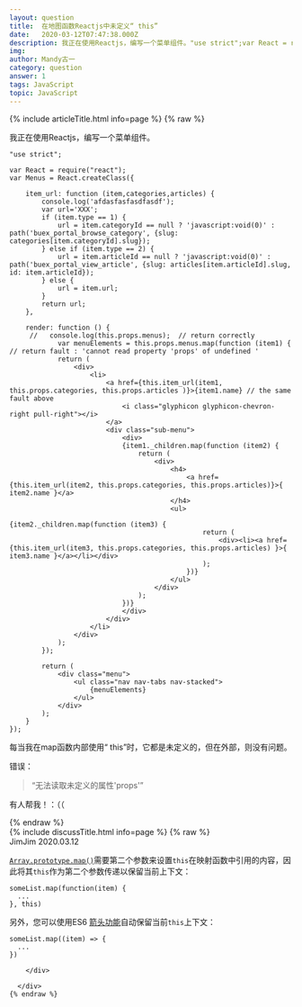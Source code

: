```yaml
---
layout: question
title:  在地图函数Reactjs中未定义“ this”
date:   2020-03-12T07:47:38.000Z
description: 我正在使用Reactjs，编写一个菜单组件。"use strict";var React = require("react");var Menu...
img: 
author: Mandy古一
category: question
answer: 1
tags: JavaScript
topic: JavaScript
---
```

<div class="article-root">
  <div class="article">
    {% include articleTitle.html info=page %}
    {% raw %}
    <div class="article-content"><p><font style="vertical-align: inherit;"><font style="vertical-align: inherit;">我正在使用Reactjs，编写一个菜单组件。</font></font></p>

<pre><code>"use strict";<font></font>
<font></font>
var React = require("react");<font></font>
var Menus = React.createClass({<font></font>
<font></font>
    item_url: function (item,categories,articles) {<font></font>
        console.log('afdasfasfasdfasdf');<font></font>
        var url='XXX';<font></font>
        if (item.type == 1) {<font></font>
            url = item.categoryId == null ? 'javascript:void(0)' : path('buex_portal_browse_category', {slug: categories[item.categoryId].slug});<font></font>
        } else if (item.type == 2) {<font></font>
            url = item.articleId == null ? 'javascript:void(0)' : path('buex_portal_view_article', {slug: articles[item.articleId].slug, id: item.articleId});<font></font>
        } else {<font></font>
            url = item.url;<font></font>
        }<font></font>
        return url;<font></font>
    },<font></font>
<font></font>
    render: function () {<font></font>
     //   console.log(this.props.menus);  // return correctly<font></font>
            var menuElements = this.props.menus.map(function (item1) { // return fault : 'cannot read property 'props' of undefined '<font></font>
            return (<font></font>
                &lt;div&gt;<font></font>
                    &lt;li&gt;<font></font>
                        &lt;a href={this.item_url(item1, this.props.categories, this.props.articles )}&gt;{item1.name} // the same fault above<font></font>
                            &lt;i class="glyphicon glyphicon-chevron-right pull-right"&gt;&lt;/i&gt;<font></font>
                        &lt;/a&gt;<font></font>
                        &lt;div class="sub-menu"&gt;<font></font>
                            &lt;div&gt;<font></font>
                            {item1._children.map(function (item2) {<font></font>
                                return (<font></font>
                                    &lt;div&gt;<font></font>
                                        &lt;h4&gt;<font></font>
                                            &lt;a href={this.item_url(item2, this.props.categories, this.props.articles)}&gt;{ item2.name }&lt;/a&gt;<font></font>
                                        &lt;/h4&gt;<font></font>
                                        &lt;ul&gt;<font></font>
                                            {item2._children.map(function (item3) {<font></font>
                                                return ( <font></font>
                                                    &lt;div&gt;&lt;li&gt;&lt;a href={this.item_url(item3, this.props.categories, this.props.articles) }&gt;{ item3.name }&lt;/a&gt;&lt;/li&gt;&lt;/div&gt;<font></font>
                                                );<font></font>
                                            })}                   <font></font>
                                        &lt;/ul&gt;<font></font>
                                    &lt;/div&gt;<font></font>
                                );<font></font>
                            })}<font></font>
                            &lt;/div&gt;<font></font>
                        &lt;/div&gt;<font></font>
                    &lt;/li&gt;<font></font>
                &lt;/div&gt;<font></font>
            );<font></font>
        });<font></font>
<font></font>
        return (<font></font>
            &lt;div class="menu"&gt;<font></font>
                &lt;ul class="nav nav-tabs nav-stacked"&gt;<font></font>
                    {menuElements}<font></font>
                &lt;/ul&gt;<font></font>
            &lt;/div&gt;<font></font>
        );<font></font>
    }<font></font>
});<font></font>
</code></pre>

<p><font style="vertical-align: inherit;"><font style="vertical-align: inherit;">每当我在map函数内部使用“ this”时，它都是未定义的，但在外部，则没有问题。</font></font></p>

<p><font style="vertical-align: inherit;"><font style="vertical-align: inherit;">错误： </font></font></p>

<blockquote>
  <p><font style="vertical-align: inherit;"><font style="vertical-align: inherit;">“无法读取未定义的属性'props'”</font></font></p>
</blockquote>

<p><font style="vertical-align: inherit;"><font style="vertical-align: inherit;">有人帮我！</font><font style="vertical-align: inherit;">：（（</font></font></p></div>
    {% endraw %}
  </div>

  <div class="discuss-wrapper">
    {% include discussTitle.html info=page %}
    {% raw %}
    <div class="discuss-item">
        <div class="discuss-parent">
          <div class="discuss-meta">
            <span class="discuss-user">JimJim</span>
            <span class="discuss-time">2020.03.12</span>
          </div>
          <div class="discuss-comment"><p><a href="https://developer.mozilla.org/en/docs/Web/JavaScript/Reference/Global_Objects/Array/map"><code>Array.prototype.map()</code></a><font style="vertical-align: inherit;"><font style="vertical-align: inherit;">需要第二个参数来设置</font></font><code>this</code><font style="vertical-align: inherit;"><font style="vertical-align: inherit;">在映射函数中引用的内容，因此将其</font></font><code>this</code><font style="vertical-align: inherit;"><font style="vertical-align: inherit;">作为第二个参数</font><font style="vertical-align: inherit;">传递</font><font style="vertical-align: inherit;">以保留当前上下文：</font></font></p>

<pre><code>someList.map(function(item) {<font></font>
  ...<font></font>
}, this)<font></font>
</code></pre>

<p><font style="vertical-align: inherit;"><font style="vertical-align: inherit;">另外，您可以使用ES6 </font></font><a href="https://developer.mozilla.org/en-US/docs/Web/JavaScript/Reference/Functions/Arrow_functions"><font style="vertical-align: inherit;"><font style="vertical-align: inherit;">箭头功能</font></font></a><font style="vertical-align: inherit;"><font style="vertical-align: inherit;">自动保留当前</font></font><code>this</code><font style="vertical-align: inherit;"><font style="vertical-align: inherit;">上下文：</font></font></p>

<pre><code>someList.map((item) =&gt; {<font></font>
  ...<font></font>
})<font></font>
</code></pre></div>
        </div>
        
      </div>
    {% endraw %}
  </div>
<div>
